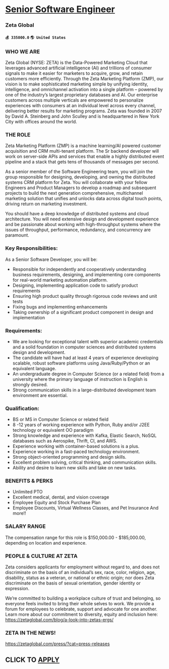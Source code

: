 # [Senior Software Engineer](https://www.remotewlb.com/apply/senior-software-engineer-74564)  
### Zeta Global  
#### `💰 335000.0` `🌎 United States`  

### WHO WE ARE

Zeta Global (NYSE: ZETA) is the Data-Powered Marketing Cloud that leverages advanced artificial intelligence (AI) and trillions of consumer signals to make it easier for marketers to acquire, grow, and retain customers more efficiently. Through the Zeta Marketing Platform (ZMP), our vision is to make sophisticated marketing simple by unifying identity, intelligence, and omnichannel activation into a single platform – powered by one of the industry’s largest proprietary databases and AI. Our enterprise customers across multiple verticals are empowered to personalize experiences with consumers at an individual level across every channel, delivering better results for marketing programs. Zeta was founded in 2007 by David A. Steinberg and John Sculley and is headquartered in New York City with offices around the world.

### THE ROLE

Zeta Marketing Platform (ZMP) is a machine learning/AI powered customer acquisition and CRM multi-tenant platform. The Sr backend developer will work on server-side APIs and services that enable a highly distributed event pipeline and a stack that gets tens of thousands of messages per second.

As a senior member of the Software Engineering team, you will join the group responsible for designing, developing, and owning the distributed systems CRM platform for Zeta. You will collaborate with your fellow Engineers and Product Managers to develop a roadmap and subsequent projects to build the next generation comprehensive, multichannel marketing solution that unifies and unlocks data across digital touch points, driving return on marketing investment.

You should have a deep knowledge of distributed systems and cloud architecture. You will need extensive design and development experience and be passionate about working with high-throughput systems where the issues of throughput, performance, redundancy, and concurrency are paramount.

### Key Responsibilities:

As a Senior Software Developer, you will be:

  * Responsible for independently and cooperatively understanding business requirements, designing, and implementing core components for real-world marketing automation platform.
  * Designing, implementing application code to satisfy product requirements
  * Ensuring high product quality through rigorous code reviews and unit tests
  * Fixing bugs and implementing enhancements
  * Taking ownership of a significant product component in design and implementation

### Requirements:

  * We are looking for exceptional talent with superior academic credentials and a solid foundation in computer sciences and distributed systems design and development.
  * The candidate will have had at least 4 years of experience developing scalable, robust software platforms using Java/Ruby/Python or an equivalent language.
  * An undergraduate degree in Computer Science (or a related field) from a university where the primary language of instruction is English is strongly desired.
  * Strong communication skills in a large-distributed development team environment are essential.

### Qualification:

  * BS or MS in Computer Science or related field
  * 8 -12 years of working experience with Python, Ruby and/or J2EE technology or equivalent OO paradigm
  * Strong knowledge and experience with Kafka, Elastic Search, NoSQL databases such as Aerospike, Thrift, CI, and AWS.
  * Experience working with container-based solutions is a plus.
  * Experience working in a fast-paced technology environment.
  * Strong object-oriented programming and design skills.
  * Excellent problem solving, critical thinking, and communication skills.
  * Ability and desire to learn new skills and take on new tasks.

### BENEFITS & PERKS

  * Unlimited PTO 
  * Excellent medical, dental, and vision coverage 
  * Employee Equity and Stock Purchase Plan 
  * Employee Discounts, Virtual Wellness Classes, and Pet Insurance And more!! 

### SALARY RANGE

The compensation range for this role is $150,000.00 - $185,000.00, depending on location and experience.

### PEOPLE & CULTURE AT ZETA

Zeta considers applicants for employment without regard to, and does not discriminate on the basis of an individual’s sex, race, color, religion, age, disability, status as a veteran, or national or ethnic origin; nor does Zeta discriminate on the basis of sexual orientation, gender identity or expression.

We’re committed to building a workplace culture of trust and belonging, so everyone feels invited to bring their whole selves to work. We provide a forum for employees to celebrate, support and advocate for one another. Learn more about our commitment to diversity, equity and inclusion here: https://zetaglobal.com/blog/a-look-into-zetas-ergs/

### ZETA IN THE NEWS!

https://zetaglobal.com/press/?cat=press-releases

  
## CLICK TO [APPLY](https://www.remotewlb.com/apply/senior-software-engineer-74564)

